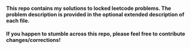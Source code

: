 <h4>This repo contains my solutions to locked leetcode problems. The problem description is provided in the optional extended description of each file.</h4>
<h4>If you happen to stumble across this repo, please feel free to contribute changes/corrections!</h4>


